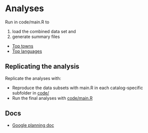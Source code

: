 # Analyses 

Run in code/main.R to

 1. load the combined data set and
 2. generate summary files
   * [Top towns](code/place.md)
   * [Top languages](code/language.md) 


## Replicating the analysis

Replicate the analyses with:

- Reproduce the data subsets with main.R in each catalog-specific
  subfolder in [code/](code/)
- Run the final analyses with [code/main.R](code/main.R)


## Docs

 * [Google planning doc](https://docs.google.com/document/d/1nRxhu7ZGtxZGbIip89nF1Zz6M-Fh3pRl-6ncHcSsOLo/edit)



